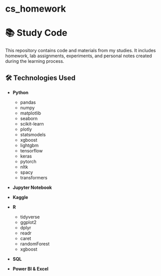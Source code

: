 # cs_homework
# 📚 Study Code

This repository contains code and materials from my studies. It includes homework, lab assignments, experiments, and personal notes created during the learning process.

## 🛠️ Technologies Used

- **Python**
  - pandas  
  - numpy  
  - matplotlib  
  - seaborn  
  - scikit-learn  
  - plotly  
  - statsmodels  
  - xgboost  
  - lightgbm  
  - tensorflow  
  - keras  
  - pytorch  
  - nltk  
  - spacy  
  - transformers  

- **Jupyter Notebook**

- **Kaggle**

- **R**
  - tidyverse  
  - ggplot2  
  - dplyr  
  - readr  
  - caret  
  - randomForest  
  - xgboost  

- **SQL**

- **Power BI & Excel**

